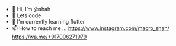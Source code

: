 - 👋 Hi, I’m @shah
- 👀 Lets code 
- 🌱 I’m currently learning flutter
- 📫 How to reach me ...
https://www.instagram.com/macro_shah/
https://wa.me/+917006271979
<!---
shahbasharat/shahbasharat is a ✨ special ✨ repository because its `README.md` (this file) appears on your GitHub profile.
You can click the Preview link to take a look at your changes.
--->
